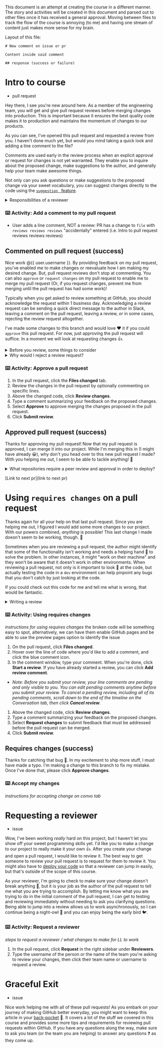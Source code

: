 This document is an attempt at creating the course in a different manner. The story and activities will be created in this document and parsed out to other files once it has received a general approval. Moving between files to track the flow of the course is annoying (to me) and having one stream of content just makes more sense for my brain.

Layout of this file:

```
# New comment on issue or pr

Content inside said comment

## response (success or failure)

```

# Intro to course

- pull request

Hey there, I see you're new around here. As a member of the engineering team, you will get and give pull request reviews before merging changes into production. This is important because it ensures the best quality code makes it to production and maintains the momentum of changes to our products.

As you can see, I've opened this pull request and requested a review from you. I haven't done much yet, but would you mind taking a quick look and adding a line comment to the file?

Comments are used early in the review process when an explicit approval or request for changes is not yet warranted. They enable you to inquire about the proposed change, make suggestions to the author, and generally help your team make awesome things.

Not only can you ask questions or make suggestions to the proposed change via your sweet vocabulary, you can suggest changes directly to the code using the [```suggestion ``` feature](https://team.githubapp.com/posts/31384).

<details><summary>Responsibilities of a reviewer</summary>

As a pull request reviewer, your role is to help the pull request author by making sure:

- Code destined for production is of the highest quality
- Any intentional shortcuts (technical debt) added to the code are properly commented on and confirmed
- The greater team is aware of potential risks associated with changes

As a reviewer, your responsibilities include:

- Calling out any potential issues you spot with regards to code quality, security, or inaccuracies in business logic
- Suggesting other reviewers to the author, when warranted
- Commenting on, approving, or requesting changes on the PR
- Providing suggestions for alternate or better implementation details

</details>

### :keyboard: Activity: Add a comment to my pull request

- User adds a line comment, NOT a review: PR has a change to `file` with `reviews reviews reviews` "accidentally" entered (i.e. Intro to pull request reviews reviews reviews)

## Commented on pull request (success)

Nice work @{{ user.username }}. By providing feedback on my pull request, you've enabled me to make changes or reevaluate how I am making my desired change. But, pull request reviews don't stop at commenting. You can also `approve` or `request changes` on my pull request to enable me to merge my pull request (Or, if you request changes, prevent me from merging until the pull request has had some work)!

Typically when you get asked to review something at GitHub, you should acknowledge the request within 1 business day. Acknowledging a review request can be sending a quick direct message to the author in Slack, leaving a comment on the pull request, leaving a review, _or_ in some cases, rejecting the review request altogether.

I've made some changes to this branch and would love :heart: it if you could `approve` this pull request. For now, just approving the pull request will suffice. In a moment we will look at requesting changes :+1:.

<details><summary>Before you review, some things to consider</summary>

#### Discern the context

Reviewing the title and body of the PR should help you understand the intended change and the reasoning behind the change. This clarification _should_ help you identify limitations, boundaries, and other context that could prevent the pull request from being merged in its current state.

#### Observing the progress

As a reviewer, there are certain attributes to look for when identifying how to best provide feedback to the author of a pull request. For early stage pull requests, or "30%" pull requests, reviews should focus on the general direction of the changes. Identifying if the pull request's goal is feasible or if the architecture can handle the change is more important than nitpicking the style, polish, or wording of the change. However, a "90%" PR is almost finalized, so checking for consistent style, that it is free of error messages, and exceptional cases are handled or at least tracked is vital at this stage.

Regardless of the stage of the pull request, it is important to prioritize your feedback on the most essential changes, suggest changes for minor issues, and open a separate pull request against the author's branch when suggesting major changes.

</details>

<details>
<summary>Why would I reject a review request?</summary>

After discerning the context for the PR and observing its stage of progress, you should consider whether you feel comfortable moving forward with a review. 

This [classic GitHub video](https://githubber.tv/github/the-p-dot-e-e-dot-p-method) should also help you decide if you're the right reviewer. 

Consider these qualifiers:

- Do you have relevant expertise with the programming languages in use?
- Do you have enough context to provide accurate feedback or ask helpful questions regarding the business logic at hand?
- Does this pull request look similar to the other pull requests that your team has been asked to review lately?

You might consider offering a partial review to the author for the areas that you do understand, and noting in your review that you didn't feel comfortable reviewing 100% of the content.

And of course, if you can't obtain sufficient context or you don't have the expertise such that you feel comfortable providing the review, you should opt out of the review.

You can leave a comment politely declining the review request, or surface the situation to your manager for guidance.

</details>

### :keyboard: Activity: Approve a pull request

1. In the pull request, click the **Files changed** tab.
1. Review the changes in the pull request by optionally commenting on specific lines.
1. Above the changed code, click **Review changes**.
1. Type a comment summarizing your feedback on the proposed changes.
1. Select **Approve** to approve merging the changes proposed in the pull request.
1. Click **Submit review**.

## Approved pull request (success)

Thanks for approving my pull request! Now that my pull request is approved, I can merge it into our project. While I'm merging this in (I might have already :grinning:), why don't you head over to this new pull request I made? With you helping me out, I seem to be able to tackle anything! :muscle:

<details><summary>What repositories require a peer review and approval in order to deploy?</summary>

At GitHub, most of the repositories that you work in will require an approved peer review prior to deployment. Not only do these repositories require peer reviews, but they use automated tests to ensure the code being shipped :ship: is as amazing as you are. :sparkles:

Additionally, some repositories use the [CODEOWNERS](https://help.github.com/articles/about-codeowners/) feature in concert with the pull request approval process. If approval is required from a code owner, the code owner has the final authority to approve the pull request. Although providing your approval on a pull request with `CODEOWNERS` enabled won't enable the pull request to be merged, it does demonstrate additional _confidence_ in the change.

</details>


[Link to next pr](link to next pr)

# Using `requires changes` on a pull request

Thanks again for all your help on that last pull request. Since you are helping me out, I figured I would add some more changes to our project. With our powers combined, _anything_ is possible! This last change I made doesn't seem to be working, though. :grimacing:

Sometimes when you are reviewing a pull request, the author might identify that some of the functionality isn't working and needs a helping hand :wave: to solve the problem. In other instances, it might "work on their machine" and they won't be aware that it doesn't work in other environments. When reviewing a pull request, not only is it important to look :eyes: at the code, but actually testing the code in a `dev` environment can help pinpoint any bugs that you don't catch by just looking at the code.

If you could check out this code for me and tell me what is wrong, that would be fantastic.

<details><summary>Writing a review</summary>

#### Review the diff

When reviewing the diff, read it critically and think about it in connection with other parts of the system. Try to anticipate unintended consequences (exceptions, performance problems, security vulnerabilities, etc.) this change could cause.

If the diff adds more code than you can comprehend in a single reading, suggest that the author break the pull request up into smaller chunks that can be reviewed more easily, or try to find a way to accomplish the same goal with less code.

#### Try it out

For most things, actually trying out the proposed change is a good idea. This makes it a lot easier to tell if the actual change matches the intention.

Here are some ways you could try the implementation:

- Clone the repository, checkout to the branch, and run the application in your local development environment
- Deploy the pull request to a review-lab or staging environment (as appropriate)

When summarizing your review, consider letting the author know whether or not you tried out the implementation.


#### Empathy =/= Avoiding Constructive Feedback

The goal of providing feedback on a pull request is to ensure that the best possible change is being applied to the application. If a change isn't fixing the problem or adding a new feature the best possible way, it is your role as a reviewer to provide that feedback to the author in a meaningful and constructive manner. Pull requests are a great learning experience for both the author and the reviewer, and by avoiding constructive feedback, you are limiting the potential of your team.

</details>


### :keyboard: Activity: Using requires changes

_instructions for using requires changes_ the broken code will be something easy to spot, alternatively, we can have them enable GitHub pages and be able to use the preview pages option to identify the issue

1. On the pull request, click **Files changed**.
1. Hover over the line of code where you'd like to add a comment, and click the blue comment icon.
1. In the comment window, type your comment. When you're done, click **Start a review**. If you have already started a review, you can click **Add review comment**.
  - _Note: Before you submit your review, your line comments are pending and only visible to you. You can edit pending comments anytime before you submit your review. To cancel a pending review, including all of its pending comments, scroll down to the end of the timeline on the Conversation tab, then click **Cancel review**._
1. Above the changed code, click **Review changes**.
1. Type a comment summarizing your feedback on the proposed changes.
1. Select **Request changes** to submit feedback that must be addressed before the pull request can be merged.
1. Click **Submit review**.

## Requires changes (success)

Thanks for catching that bug :bug:. In my excitement to ship more stuff, I must have made a typo. I'm making a change to this branch to fix my mistake. Once I've done that, please click **Approve changes**.

### :keyboard: Accept my changes

_instructions for accepting change on convo tab_

# Requesting a reviewer

- issue

Wow, I've been working _really_ hard on this project, but I haven't let you show off your sweet programming skills yet. I'd like you to make a change to our project to really make it your own :+1:. After you create your change and open a pull request, I would like to review it. The best way to get someone to review your pull request is to request for them to review it. You might also have to [deploy your code](https://github.com/github/github/blob/master/docs/deployment.md) so that a reviewer can jump in easily, but that's outside of the scope of this course. 

As your reviewer, I'm going to check to make sure your change doesn't break anything :construction:, but it is your job as the author of the pull request to tell me what you are trying to accomplish. By letting me know what you are trying to do in the initial comment of the pull request, I can get to testing and reviewing immediately without needing to ask you clarifying questions. Being able to jump into a review allows us to work asynchronously, so I can continue being a night-owl :owl: and you can enjoy being the early bird :bird:.

### :keyboard: Activity: Request a reviewer

_steps to request a reviewer / what changes to make for LL to work_

1. In the pull request, click **Request** in the right sidebar under **Reviewers**.
1. Type the username of the person or the name of the team you're asking to review your changes, then click their team name or username to request a review.

# Graceful Exit

- issue

Nice work helping me with all of these pull requests! As you embark on your journey of making GitHub better everyday, you might want to keep this article in your [back-pocket](https://githubber.com/article/crafts/engineering/how-to-review-a-pull-request#approving-a-pull-request) :jeans:. It covers a lot of the stuff we covered in this course and provides some more tips and requirements for reviewing pull requests within GitHub. If you have any questions along the way, make sure to ask you team (or the team you are helping) to answer any questions :question: as they come up.
